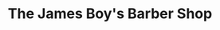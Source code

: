 ---
title: "The James Boy's Barber Shop"
url: /enniscorthy/the-james-boys-barber-shop/
shop: Friseur
---